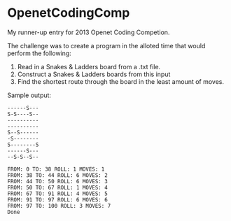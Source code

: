 OpenetCodingComp
================

My runner-up entry for 2013 Openet Coding Competion.

The challenge was to create a program in the alloted time that would perform the following:

1. Read in a Snakes & Ladders board from a .txt file.
2. Construct a Snakes & Ladders boards from this input
3. Find the shortest route through the board in the least amount of moves.

Sample output:

```S--S----S-
------S---
S-S----S--
----------
----------
S--S------
-S--------
S--------S
------S---
--S-S--S--

FROM: 0 TO: 38 ROLL: 1 MOVES: 1 
FROM: 38 TO: 44 ROLL: 6 MOVES: 2
FROM: 44 TO: 50 ROLL: 6 MOVES: 3
FROM: 50 TO: 67 ROLL: 1 MOVES: 4
FROM: 67 TO: 91 ROLL: 4 MOVES: 5
FROM: 91 TO: 97 ROLL: 6 MOVES: 6
FROM: 97 TO: 100 ROLL: 3 MOVES: 7
Done
```
